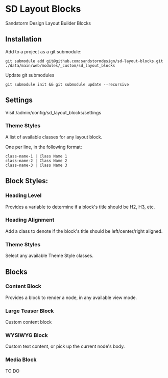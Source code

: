 # SD Layout Blocks
Sandstorm Design Layout Builder Blocks

## Installation
Add to a project as a git submodule:

`git submodule add git@github.com:sandstormdesign/sd-layout-blocks.git ./data/main/web/modules/_custom/sd_layout_blocks`

Update git submodules

`git submodule init && git submodule update --recursive`

## Settings
Visit /admin/config/sd_layout_blocks/settings

### Theme Styles

A list of available classes for any layout block.

One per line, in the following format:

```
class-name-1 | Class Name 1
class-name-2 | Class Name 2
class-name-3 | Class Name 3
```

## Block Styles:

### Heading Level
Provides a variable to determine if a block's title should be H2, H3, etc.

### Heading Alignment
Add a class to denote if the block's title should be left/center/right aligned.

### Theme Styles
Select any available Theme Style classes.

## Blocks

### Content Block
Provides a block to render a node, in any available view mode.


### Large Teaser Block
Custom content block

### WYSIWYG Block
Custom text content, or pick up the current node's body.

### Media Block
  TO DO
